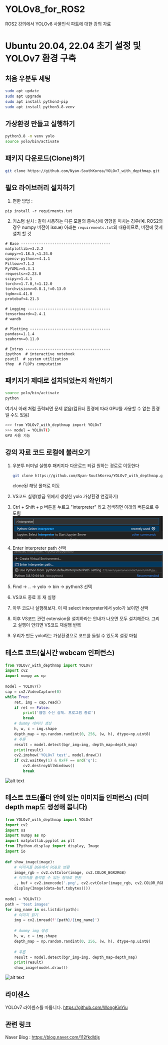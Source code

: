 # YOLOv8_for_ROS2
ROS2 강의에서 YOLOv8 사물인식 파트에 대한 강의 자료

# Ubuntu 20.04, 22.04 초기 설정 및 YOLOv7 환경 구축

## 처음 우분투 세팅

```bash
sudo apt update
sudo apt upgrade
sudo apt install python3-pip
sudo apt install python3.8-venv
```

## 가상환경 만들고 실행하기

```bash
python3.8 -m venv yolo
source yolo/bin/activate
```

## 패키지 다운로드(Clone)하기

```bash
git clone https://github.com/Nyan-SouthKorea/YOLOv7_with_depthmap.git
```

## 필요 라이브러리 설치하기
1. 편한 방법 : 
```
pip install -r requirments.txt
```

2. 커스텀 설치 : 같이 사용하는 다른 모듈의 종속성에 영향을 미치는 경우(예. ROS2의 경우 numpy 버전이 issue)
아래는 `requirements.txt`의 내용이므로, 버전에 맞게 설치 할 것
```
# Base ----------------------------------------
matplotlib>=3.2.2
numpy>=1.18.5,<1.24.0
opencv-python>=4.1.1
Pillow>=7.1.2
PyYAML>=5.3.1
requests>=2.23.0
scipy>=1.4.1
torch>=1.7.0,!=1.12.0
torchvision>=0.8.1,!=0.13.0
tqdm>=4.41.0
protobuf<4.21.3

# Logging -------------------------------------
tensorboard>=2.4.1
# wandb

# Plotting ------------------------------------
pandas>=1.1.4
seaborn>=0.11.0

# Extras --------------------------------------
ipython  # interactive notebook
psutil  # system utilization
thop  # FLOPs computation
```


## 패키지가 제대로 설치되었는지 확인하기
```bash
source yolo/bin/activate
python
```
여기서 아래 처럼 출력되면 문제 없음(컴퓨터 환경에 따라 GPU를 사용할 수 없는 환경일 수도 있음)
```bash
>>> from YOLOv7_with_depthmap import YOLOv7
>>> model = YOLOv7()
GPU 사용 가능
```

## 강의 자료 코드 로컬에 불러오기

1. 우분투 터미널 실행후 패키지다 다운로드 되길 원하는 경로로 이동한다

    ```bash
    git clone https://github.com/Nyan-SouthKorea/YOLOv7_with_depthmap.git
    ```
    clone된 해당 폴더로 이동

2. VS코드 실행(방금 위에서 생성한 yolo 가상환경 연결하기)

3. Ctrl + Shift + p 버튼을 누르고 "interpreter" 라고 검색하면 아래의 버튼으로 유도됨
![alt text](https://github.com/Nyan-SouthKorea/YOLOv7_with_depthmap/blob/main/README_images/image_1.png)


4. Enter interpreter path 선택
![alt text](https://github.com/Nyan-SouthKorea/YOLOv7_with_depthmap/blob/main/README_images/image_2.png)

5. Find -> .. -> yolo -> bin -> python3 선택

6. VS코드 종료 후 재 실행

7. 아무 코드나 실행해보자. 이 때 select interpreter에서 yolo가 보이면 선택

8. 이후 VS코드 관련 extension을 설치하라는 안내가 나오면 모두 설치해준다. 그리고 실행이 안되면 VS코드 재실행 반복

9. 우리가 만든 yolo라는 가상환경으로 코드를 돌릴 수 있도록 설정 마침

## 테스트 코드(실시간 webcam 인퍼런스)
```python
from YOLOv7_with_depthmap import YOLOv7
import cv2
import numpy as np

model = YOLOv7()
cap = cv2.VideoCapture(0)
while True:
    ret, img = cap.read()
    if ret == False:
        print('웹캠 수신 실패. 프로그램 종료')
        break
    # dummy 데이터 생성
    h, w, c = img.shape
    depth_map = np.random.randint(0, 256, (w, h), dtype=np.uint8)
    # 추론
    result = model.detect(bgr_img=img, depth_map=depth_map)
    print(result)
    cv2.imshow('YOLOv7 test', model.draw())
    if cv2.waitKey(1) & 0xFF == ord('q'):
        cv2.destroyAllWindows()
        break
```
![alt text](https://github.com/Nyan-SouthKorea/YOLOv7_with_depthmap/blob/main/README_images/demo_video_1.gif)





## 테스트 코드(폴더 안에 있는 이미지들 인퍼런스) (더미 depth map도 생성해 봅니다)
```python
from YOLOv7_with_depthmap import YOLOv7
import cv2
import os
import numpy as np
import matplotlib.pyplot as plt
from IPython.display import display, Image
import io

def show_image(image):
    # 이미지를 BGR에서 RGB로 변환
    image_rgb = cv2.cvtColor(image, cv2.COLOR_BGR2RGB)
    # 이미지를 출력할 수 있는 형태로 변환
    _, buf = cv2.imencode('.png', cv2.cvtColor(image_rgb, cv2.COLOR_RGB2BGR))
    display(Image(data=buf.tobytes()))

model = YOLOv7()
path = 'test images'
for img_name in os.listdir(path):
    # 이미지 읽기
    img = cv2.imread(f'{path}/{img_name}')
    
    # dummy img 생성
    h, w, c = img.shape
    depth_map = np.random.randint(0, 256, (w, h), dtype=np.uint8)

    # 추론
    result = model.detect(bgr_img=img, depth_map=depth_map)
    print(result)
    show_image(model.draw())
```

![alt text](https://github.com/Nyan-SouthKorea/YOLOv7_with_depthmap/blob/main/README_images/demo_video_2.gif)


## 라이센스
YOLOv7 라이센스를 따릅니다. 
https://github.com/WongKinYiu


## 관련 링크
Naver Blog : https://blog.naver.com/112fkdldjs 